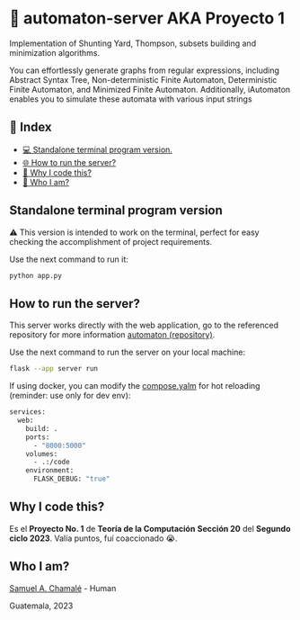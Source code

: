 # 🚀 automaton-server AKA Proyecto 1

Implementation of Shunting Yard, Thompson, subsets building and minimization algorithms.

You can effortlessly generate graphs from regular expressions, including Abstract Syntax Tree, Non-deterministic Finite Automaton, Deterministic Finite Automaton, and Minimized Finite Automaton. Additionally, iAutomaton enables you to simulate these automata with various input strings

## 📑 Index

- [💻 Standalone terminal program version.](#standalone-terminal-program-version)
- [🌐 How to run the server?](#how-to-run-the-server)
- [🤔 Why I code this?](#why-i-code-this)
- [🧐 Who I am?](#who-i-am)

## Standalone terminal program version

⚠️ This version is intended to work on the terminal,  perfect for easy checking the accomplishment of project requirements.

Use the next command to run it:

```bash
python app.py
```

## How to run the server?

This server works directly with the web application, go to the referenced repository for more information [automaton (repository)](https://github.com/chamale-rac/automaton).

Use the next command to run the server on your local machine:

```bash
flask --app server run
```

If using docker, you can modify the [compose.yalm](./compose.yaml) for hot reloading (reminder: use only for dev env):

```bash
services:
  web:
    build: .
    ports:
      - "8000:5000"
    volumes:
      - .:/code
    environment:
      FLASK_DEBUG: "true"
```

## Why I code this?

Es el **Proyecto No. 1** de **Teoría de la Computación** **Sección 20** del **Segundo ciclo 2023**. Valía puntos, fuí coaccionado 😭.

## Who I am?

[Samuel A. Chamalé](https://github.com/chamale-rac) - Human

Guatemala, 2023
